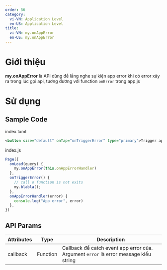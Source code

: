 ```yaml
---
order: 56
category:
  vi-VN: Application Level
  en-US: Application Level
title: 
  vi-VN: my.onAppError
  en-US: my.onAppError
---
```


# Giới thiệu

**my.onAppError** là API dùng để lắng nghe sự kiện app error khi có error xảy ra trong lúc gọi api, tương đương với function `onError` trong app.js

# Sử dụng

## Sample Code

index.txml
```xml
<button size="default" onTap="onTriggerError" type="primary">Trigger app error event</button>
```

index.js
```js
Page({
  onLoad(query) {
    my.onAppError(this.onAppErrorHandler)
  },
  onTriggerError() {
    // call o function is not exits
    my.blabla();
  },
  onAppErrorHandler(error) {
    console.log("App error", error)
  },
})
```

## API Params

| Attributes | Type     | Description                                                           |
| ---------- | -------- | --------------------------------------------------------------------- |
| callback    | Function | Callback để catch event app error của. Argument `error` là error message kiểu string                          |

